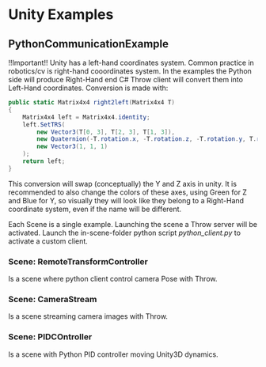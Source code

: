 # Unity Examples

## PythonCommunicationExample

!!Important!!
Unity has a left-hand coordinates system. Common practice in robotics/cv is right-hand cooordinates system. In the examples the Python side will produce Right-Hand end C# Throw client will convert them
into Left-Hand coordinates. Conversion is made with:

```c#
public static Matrix4x4 right2left(Matrix4x4 T)
{
    Matrix4x4 left = Matrix4x4.identity;
    left.SetTRS(
        new Vector3(T[0, 3], T[2, 3], T[1, 3]),
        new Quaternion(-T.rotation.x, -T.rotation.z, -T.rotation.y, T.rotation.w),
        new Vector3(1, 1, 1)
    );
    return left;
}
```

This conversion will swap (conceptually) the Y and Z axis in unity. It is recommended to also change the colors of these axes, using Green for Z and Blue for Y, so visually they will look like they belong to a Right-Hand coordinate system, even if the name will be different.

Each Scene is a single example. Launching the scene a Throw server will be activated.
Launch the in-scene-folder python script *python_client.py* to activate a custom client.

### Scene: RemoteTransformController

Is a scene where python client control camera Pose with Throw.

### Scene: CameraStream

Is a scene streaming camera images with Throw.

### Scene: PIDCOntroller

Is a scene with Python PID controller moving Unity3D dynamics.
